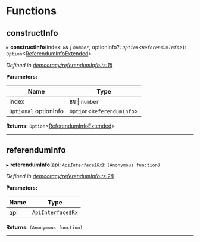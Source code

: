 

# Functions

<a id="constructinfo"></a>

##  constructInfo

▸ **constructInfo**(index: *`BN` \| `number`*, optionInfo?: *`Option`<`ReferendumInfo`>*): `Option`<[ReferendumInfoExtended](../classes/_type_referenduminfoextended_.referenduminfoextended.md)>

*Defined in [democracy/referendumInfo.ts:15](https://github.com/polkadot-js/api/blob/ca8da1f/packages/api-derive/src/democracy/referendumInfo.ts#L15)*

**Parameters:**

| Name | Type |
| ------ | ------ |
| index | `BN` \| `number` |
| `Optional` optionInfo | `Option`<`ReferendumInfo`> |

**Returns:** `Option`<[ReferendumInfoExtended](../classes/_type_referenduminfoextended_.referenduminfoextended.md)>

___
<a id="referenduminfo"></a>

##  referendumInfo

▸ **referendumInfo**(api: *`ApiInterface$Rx`*): `(Anonymous function)`

*Defined in [democracy/referendumInfo.ts:28](https://github.com/polkadot-js/api/blob/ca8da1f/packages/api-derive/src/democracy/referendumInfo.ts#L28)*

**Parameters:**

| Name | Type |
| ------ | ------ |
| api | `ApiInterface$Rx` |

**Returns:** `(Anonymous function)`

___

